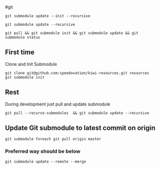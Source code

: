 #git

```
git submodule update --init --recursive
```

```
git submodule update --recursive
```

```
git pull && git submodule init && git submodule update && git submodule status
```


## First time

Clone and Init Submodule

```
git clone git@github.com:speedovation/kiwi-resources.git resources
git submodule init
```
## Rest

During development just pull and update submodule
```
git pull --recurse-submodules  && git submodule update --recursive
```
## Update Git submodule to latest commit on origin
```
git submodule foreach git pull origin master
```
### Preferred way should be below
```
git submodule update --remote --merge
```
